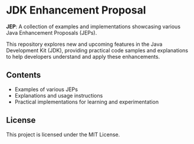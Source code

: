 # JDK Enhancement Proposal

**JEP**: A collection of examples and implementations showcasing various Java Enhancement Proposals (JEPs).

This repository explores new and upcoming features in the Java Development Kit (JDK), providing practical code samples
and explanations to help developers understand and apply these enhancements.

## Contents
- Examples of various JEPs
- Explanations and usage instructions
- Practical implementations for learning and experimentation

## License
This project is licensed under the MIT License.
